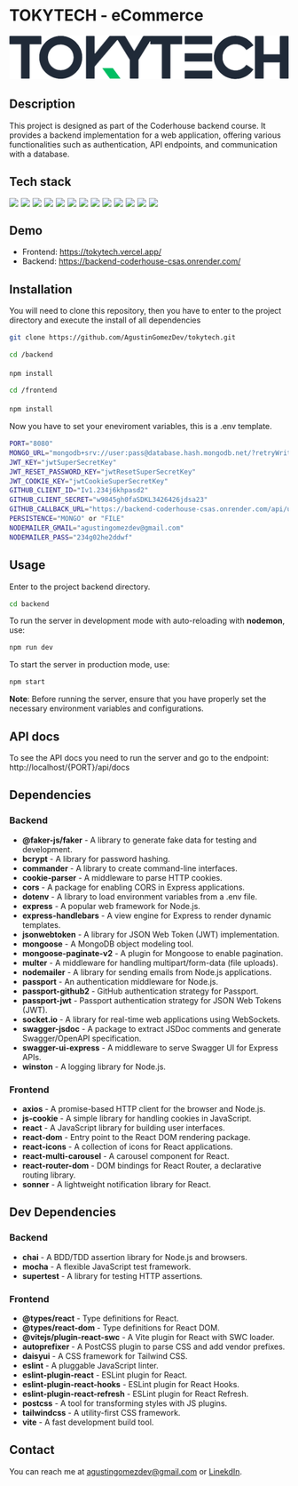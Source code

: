 # TOKYTECH - eCommerce
<img src="./frontend/src/assets/logo.png" style="width: 550px; height: auto;">

## Description
This project is designed as part of the Coderhouse backend course. It provides a backend implementation for a web application, offering various functionalities such as authentication, API endpoints, and communication with a database.

## Tech stack
<div style="display: flex; gap: 5px; flex-wrap: wrap;">
    <img src="https://img.shields.io/badge/Node.js-339933?style=for-the-badge&logo=nodedotjs&logoColor=white">
    <img src="https://img.shields.io/badge/MongoDB-4EA94B?style=for-the-badge&logo=mongodb&logoColor=white">
    <img src="https://img.shields.io/badge/Swagger-85EA2D?style=for-the-badge&logo=Swagger&logoColor=white">
    <img src="https://img.shields.io/badge/JWT-000000?style=for-the-badge&logo=JSON%20web%20tokens&logoColor=white">
    <img src="https://img.shields.io/badge/Express.js-000000?style=for-the-badge&logo=express&logoColor=white">
    <img src="https://img.shields.io/badge/Socket.io-010101?&style=for-the-badge&logo=Socket.io&logoColor=white">
    <img src="https://img.shields.io/badge/JavaScript-323330?style=for-the-badge&logo=javascript&logoColor=F7DF1E">
    <img src="https://img.shields.io/badge/Handlebars.js-f0772b?style=for-the-badge&logo=handlebarsdotjs logoColor=black">
    <img src="https://img.shields.io/badge/Tailwind_CSS-38B2AC?style=for-the-badge&logo=tailwind-css&logoColor=white">
    <img src="https://img.shields.io/badge/Docker-2CA5E0?style=for-the-badge&logo=docker&logoColor=white">
    <img src="https://img.shields.io/badge/react-%2320232a.svg?style=for-the-badge&logo=react&logoColor=%2361DAFB">
    <img src="https://img.shields.io/badge/React_Router-CA4245?style=for-the-badge&logo=react-router&logoColor=white">
    <img src="https://img.shields.io/badge/daisyui-5A0EF8?style=for-the-badge&logo=daisyui&logoColor=white">
</div>

## Demo
- Frontend: https://tokytech.vercel.app/
- Backend: https://backend-coderhouse-csas.onrender.com/
## Installation
You will need to clone this repository, then you have to enter to the project directory and execute the install of all dependencies

```bash
git clone https://github.com/AgustinGomezDev/tokytech.git
```

```bash
cd /backend

npm install
```

```bash
cd /frontend

npm install
```



Now you have to set your eneviroment variables, this is a .env template.
```bash
PORT="8080"
MONGO_URL="mongodb+srv://user:pass@database.hash.mongodb.net/?retryWrites=true&w=majority"
JWT_KEY="jwtSuperSecretKey"
JWT_RESET_PASSWORD_KEY="jwtResetSuperSecretKey"
JWT_COOKIE_KEY="jwtCookieSuperSecretKey"
GITHUB_CLIENT_ID="Iv1.234j6khpasd2"
GITHUB_CLIENT_SECRET="w9845gh0faSDKL3426426jdsa23"
GITHUB_CALLBACK_URL="https://backend-coderhouse-csas.onrender.com/api/users/githubcallback"
PERSISTENCE="MONGO" or "FILE"
NODEMAILER_GMAIL="agustingomezdev@gmail.com"
NODEMAILER_PASS="234g02he2ddwf"
```

## Usage
Enter to the project backend directory.
```bash
cd backend
```
To run the server in development mode with auto-reloading with **nodemon**, use:
```bash
npm run dev
```

To start the server in production mode, use:
```bash
npm start
```

**Note**: Before running the server, ensure that you have properly set the necessary environment variables and configurations.

## API docs
To see the API docs you need to run the server and go to the endpoint: http://localhost/{PORT}/api/docs

## Dependencies
### Backend
- **@faker-js/faker** - A library to generate fake data for testing and development.
- **bcrypt** - A library for password hashing.
- **commander** - A library to create command-line interfaces.
- **cookie-parser** - A middleware to parse HTTP cookies.
- **cors** - A package for enabling CORS in Express applications.
- **dotenv** - A library to load environment variables from a .env file.
- **express** - A popular web framework for Node.js.
- **express-handlebars** - A view engine for Express to render dynamic templates.
- **jsonwebtoken** - A library for JSON Web Token (JWT) implementation.
- **mongoose** - A MongoDB object modeling tool.
- **mongoose-paginate-v2** - A plugin for Mongoose to enable pagination.
- **multer** - A middleware for handling multipart/form-data (file uploads).
- **nodemailer** - A library for sending emails from Node.js applications.
- **passport** - An authentication middleware for Node.js.
- **passport-github2** - GitHub authentication strategy for Passport.
- **passport-jwt** - Passport authentication strategy for JSON Web Tokens (JWT).
- **socket.io** - A library for real-time web applications using WebSockets.
- **swagger-jsdoc** - A package to extract JSDoc comments and generate Swagger/OpenAPI specification.
- **swagger-ui-express** - A middleware to serve Swagger UI for Express APIs.
- **winston** - A logging library for Node.js.
### Frontend
- **axios** - A promise-based HTTP client for the browser and Node.js.
- **js-cookie** - A simple library for handling cookies in JavaScript.
- **react** - A JavaScript library for building user interfaces.
- **react-dom** - Entry point to the React DOM rendering package.
- **react-icons** - A collection of icons for React applications.
- **react-multi-carousel** - A carousel component for React.
- **react-router-dom** - DOM bindings for React Router, a declarative routing library.
- **sonner** - A lightweight notification library for React.

## Dev Dependencies
### Backend
- **chai** - A BDD/TDD assertion library for Node.js and browsers.
- **mocha** - A flexible JavaScript test framework.
- **supertest** - A library for testing HTTP assertions.
### Frontend
- **@types/react** - Type definitions for React.
- **@types/react-dom** - Type definitions for React DOM.
- **@vitejs/plugin-react-swc** - A Vite plugin for React with SWC loader.
- **autoprefixer** - A PostCSS plugin to parse CSS and add vendor prefixes.
- **daisyui** - A CSS framework for Tailwind CSS.
- **eslint** - A pluggable JavaScript linter.
- **eslint-plugin-react** - ESLint plugin for React.
- **eslint-plugin-react-hooks** - ESLint plugin for React Hooks.
- **eslint-plugin-react-refresh** - ESLint plugin for React Refresh.
- **postcss** - A tool for transforming styles with JS plugins.
- **tailwindcss** - A utility-first CSS framework.
- **vite** - A fast development build tool.


## Contact
You can reach me at agustingomezdev@gmail.com or <a href="https://www.linkedin.com/in/agustingomezdev/">LinekdIn</a>.